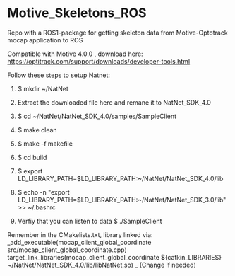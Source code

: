 # Motive_Skeletons_ROS
Repo with a ROS1-package for getting skeleton data from Motive-Optotrack mocap application to ROS

Compatible with Motive 4.0.0 , download here: https://optitrack.com/support/downloads/developer-tools.html

Follow these steps to setup Natnet:
1. $ mkdir ~/NatNet
2. Extract the downloaded file here and remane it to NatNet_SDK_4.0
3. $ cd ~/NatNet/NatNet_SDK_4.0/samples/SampleClient
4. $ make clean
5. $ make -f makefile
6. $ cd build
7. $ export LD_LIBRARY_PATH=$LD_LIBRARY_PATH:~/NatNet/NatNet_SDK_4.0/lib
8. $ echo -n "export LD_LIBRARY_PATH=$LD_LIBRARY_PATH:~/NatNet/NatNet_SDK_3.0/lib" >> ~/.bashrc

9. Verfiy that you can listen to data
   $ ./SampleClient

Remember in the CMakelists.txt, library linked via: 
_add_executable(mocap_client_global_coordinate src/mocap_client_global_coordinate.cpp)
target_link_libraries(mocap_client_global_coordinate ${catkin_LIBRARIES} ~/NatNet/NatNet_SDK_4.0/lib/libNatNet.so)
_
(Change if needed)
